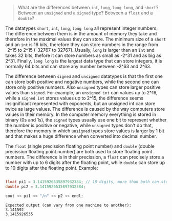 > What are the differences between ``int``, ``long``, ``long long``, and ``short``? Between an ``unsigned`` and a ``signed`` type? Between a ``float`` and a ``double``?

The datatypes ``short``, ``int``, ``long``, ``long long`` all represent integer numbers. The difference between them is in the amount of memory they take and therefore in the maximal values they can store. The minimum size of a ``short`` and an ``int`` is 16 bits, therefore they can store numbers in the range from -2^15 to 2^15 (-32767 to 32767). Usually, ``long`` is larger than an ``int`` and takes 32 bits, thefore it can store numbers as small as -2^31 and as big as 2^31. Finally, ``long long`` is the largest data type that can store integers, it is normally 64 bits and can store any number between -2^63 and 2^63.

The difference between ``signed`` and ``unsigned`` datatypes is that the first one can store both positive and negative numbers, while the second one can store only positive numbers. Also ``unsigned`` types can store larger positive values than ``signed``. For example, an ``unsigned int`` can values up to 2^16, while a ``signed int`` stores values up to 2^15, the difference seems insignificant represented with exponents, but an unsigned int can store twice as large values. The difference is caused by the way computers store values in their memory. In the computer memory everything is stored in binary (0s and 1s), the ``signed`` types usually use one bit to represent whether the number is positive or negative, while ``unsigned`` types don't do that, therefore the memory in which ``unsigned`` types store values is larger by 1 bit and that makes a huge difference when converted into decimal number.

The ``float`` (single precission floating point number) and ``double`` (double precission floating point number) are both used to store floating point numbers. The difference is in their precission, a ``float`` can precisely store a number with up to 6 digits after the floating point, while ``double`` can store up to 10 digits after the floating point. 
Example:
```cpp

float pi1 = 3.1415926535897932384; // 18 digits, more than both can store.
double pi2 = 3.1415926535897932384;

cout << pi1 << "/n" << p2 << endl;
```

```
Expected output (can vary from one machine to another):
3.141592
3.1415926535
```
